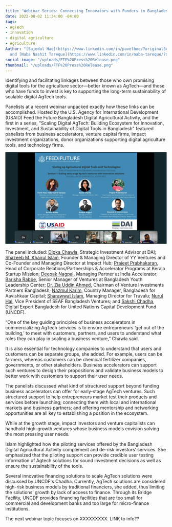 ```yaml
---
title: 'Webinar Series: Connecting Innovators with Funders in Bangladesh'
date: 2022-08-02 11:34:00 -04:00
tags:
- AgTech
- Innovation
- digital agriculture
- Agriculture
Author: "[Sajedul Haq](https://www.linkedin.com/in/pavelhoq/?originalSubdomain=bd)
  and [Naba Nashit Tareque](https://www.linkedin.com/in/naba-tareque/?originalSubdomain=bd)"
social-image: "/uploads/FTF%20Press%20Release.png"
thumbnail: "/uploads/FTF%20Press%20Release.png"
---
```


Identifying and facilitating linkages between those who own promising digital tools for the agriculture sector—better known as AgTech—and those who have funds to invest is key to supporting the long-term sustainability of scalable digital AgTech tools. 

Panelists at a recent webinar unpacked exactly how these links can be accomplished. Hosted by the U.S. Agency for International Development (USAID) Feed the Future Bangladesh Digital Agricultural Activity, and the first in a series, "Scaling Digital AgTech: Building Ecosystem for Innovation, Investment, and Sustainability of Digital Tools in Bangladesh" featured panelists from business accelerators, venture capital firms, impact investment organizations, donor organizations supporting digital agriculture tools, and technology firms. 

<!--more-->

![Screenshot FTF.png](/uploads/Screenshot%20FTF.png)

The panel included: [Dipka Chawla](https://www.dai.com/who-we-are/our-team/dipika-chawla), Strategic Investment Advisor at DAI; [Shazeeb M. Khairul Islam](https://www.linkedin.com/in/shazeebislam/?originalSubdomain=bd), Founder & Managing Director of YY Ventures and Co-Founder and Managing Director at Impact Hub; [Prajeet Prabhakaran](https://www.linkedin.com/in/prajeet-prabhakaran-495b8049/?originalSubdomain=in), Head of Corporate Relations/Partnerships & Accelerator Programs at Kerala Startup Mission; [Deepak Nagpal](https://www.linkedin.com/in/deepakn/?originalSubdomain=in), Managing Partner at India Accelerator; [Barisha Rabbe](https://www.linkedin.com/in/barisha-rabbe-b07402120/?originalSubdomain=bd), Senior Manager of Ventures at Bangladesh Youth Leadership Center; [Dr. Zia Uddin Ahmed](https://www.vipbamc.com/about/board-of-directors/RADUQcf5EL6qBT7V4nycxXT8ctrLXuMayW1QAFgJoQc), Chairman of Venture Investments Partners Bangladesh; [Nazmul Karim](https://www.linkedin.com/in/nazmul-karim-cfa-37148a13/), Country Manager, Bangladesh for Aavishkaar Capital; [Sharawwat Islam](https://truvalu-group.com/about-truvalu/), Managing Director for Truvalu; [Nurul Hai](https://www.seaf.com/team/nurul-hai/), Vice President of SEAF Bangladesh Ventures; and [Sakshi Chadha](https://www.linkedin.com/in/sakshichadha/), Digital Expert Bangladesh for United Nations Capital Development Fund (UNCDF).

“One of the key guiding principles of business accelerators in commercializing AgTech services is to ensure entrepreneurs ‘get out of the building,’ to meet with customers, partners, and users to understand what roles they can play in scaling a business venture,” Chawla said. 

It is also essential for technology companies to understand that users and customers can be separate groups, she added. For example, users can be farmers, whereas customers can be chemical fertilizer companies, governments, or other stakeholders. Business accelerators can support such ventures to design their propositions and validate business models to better work with customers to support their user needs.

The panelists discussed what kind of structured support beyond funding business accelerators can offer for early-stage AgTech ventures. Such structured support to help entrepreneurs market test their products and services before launching; connecting them with local and international markets and business partners; and offering mentorship and networking opportunities are all key to establishing a position in the ecosystem. 

While at the growth stage, impact investors and venture capitalists can handhold high-growth ventures whose business models envision solving the most pressing user needs.

Islam highlighted how the piloting services offered by the Bangladesh Digital Agricultural Activity complement and de-risk investors’ services. She emphasized that the piloting support can provide credible user testing information of Agtech solutions for sound investment decisions as well as ensure the sustainability of the tools.

Several innovative financing solutions to scale AgTech solutions were discussed by UNCDF's Chadha. Currently, AgTech solutions are considered high-risk business models by traditional financiers, she added, thus limiting the solutions’ growth by lack of access to finance. Through its Bridge Facility, UNCDF provides financing facilities that are too small for commercial and development banks and too large for micro-finance institutions.

The next webinar topic focuses on XXXXXXXXX. LINK to info??